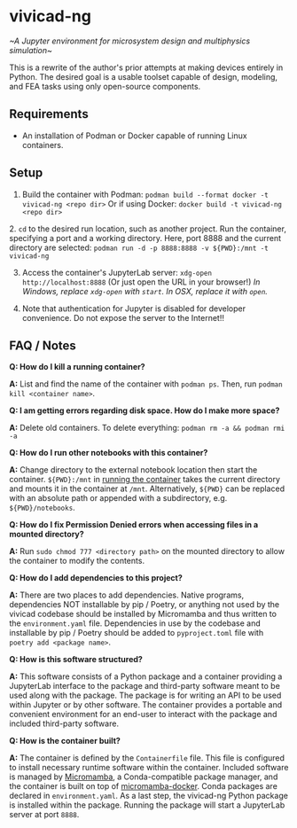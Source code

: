 # vivicad-ng
*\~A Jupyter environment for microsystem design and multiphysics simulation\~*

This is a rewrite of the author's prior attempts at making devices entirely in Python.
The desired goal is a usable toolset capable of design, modeling, and FEA tasks
using only open-source components.

## Requirements
* An installation of Podman or Docker capable of running Linux containers.

## Setup
1. Build the container with Podman:
`podman build --format docker -t vivicad-ng <repo dir>`
Or if using Docker:
`docker build -t vivicad-ng <repo dir>`

<a name="run"></a>
2. `cd` to the desired run location, such as another project.
Run the container, specifying a port and a working directory.
Here, port 8888 and the current directory are selected:
`podman run -d -p 8888:8888 -v ${PWD}:/mnt -t vivicad-ng`

3. Access the container's JupyterLab server:
`xdg-open http://localhost:8888`
(Or just open the URL in your browser!)
*In Windows, replace `xdg-open` with `start`. In OSX, replace it with `open`.*

4. Note that authentication for Jupyter is disabled for developer convenience.
Do not expose the server to the Internet!!

## FAQ / Notes

**Q: How do I kill a running container?**

**A:** List and find the name of the container with `podman ps`.
Then, run `podman kill <container name>`.

**Q: I am getting errors regarding disk space. How do I make more space?**

**A:** Delete old containers. To delete everything: `podman rm -a && podman rmi -a`

**Q: How do I run other notebooks with this container?**

**A:** Change directory to the external notebook location then start the container.
`${PWD}:/mnt` in [running the container](#run) takes the current directory
and mounts it in the container at `/mnt`.
Alternatively, `${PWD}` can be replaced with an absolute path
or appended with a subdirectory, e.g. `${PWD}/notebooks`.

**Q: How do I fix Permission Denied errors when accessing files in a mounted directory?**

**A:** Run `sudo chmod 777 <directory path>` on the mounted directory
to allow the container to modify the contents.

**Q: How do I add dependencies to this project?**

**A:** There are two places to add dependencies.
Native programs, dependencies NOT installable by pip / Poetry, or anything not used by the vivicad codebase
should be installed by Micromamba and thus written to the `environment.yaml` file.
Dependencies in use by the codebase and installable by pip / Poetry should be added to `pyproject.toml` file
with `poetry add <package name>`.

**Q: How is this software structured?**

**A:** This software consists of a Python package and a container
providing a JupyterLab interface to the package
and third-party software meant to be used along with the package.
The package is for writing an API to be used within Jupyter
or by other software.
The container provides a portable and convenient environment
for an end-user to interact with the package
and included third-party software.

**Q: How is the container built?**

**A:** The container is defined by the `Containerfile` file.
This file is configured to install necessary runtime software
within the container.
Included software is managed by [Micromamba](https://github.com/mamba-org/mamba#micromamba), a Conda-compatible package manager,
and the container is built on top of [micromamba-docker](https://github.com/mamba-org/micromamba-docker).
Conda packages are declared in `environment.yaml`.
As a last step, the vivicad-ng Python package is installed within the package.
Running the package will start a JupyterLab server at port `8888`.
